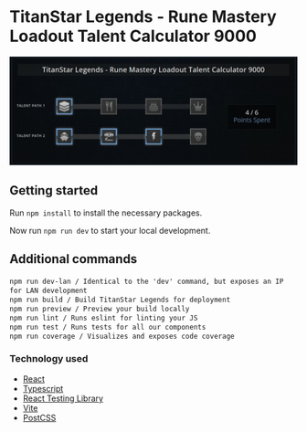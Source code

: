 # TitanStar Legends - Rune Mastery Loadout Talent Calculator 9000

![Talent calculator with selected skills](./public/demoImg.jpg)

## Getting started

Run `npm install` to install the necessary packages.

Now run `npm run dev` to start your local development.

## Additional commands

```
npm run dev-lan / Identical to the 'dev' command, but exposes an IP for LAN development
npm run build / Build TitanStar Legends for deployment
npm run preview / Preview your build locally
npm run lint / Runs eslint for linting your JS
npm run test / Runs tests for all our components
npm run coverage / Visualizes and exposes code coverage
```

### Technology used

- [React](https://react.dev/)
- [Typescript](https://www.typescriptlang.org/)
- [React Testing Library](https://testing-library.com/docs/react-testing-library/intro/)
- [Vite](https://vitejs.dev/)
- [PostCSS](https://postcss.org/)
